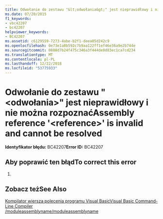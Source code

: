 ```yaml
---
title: Odwołanie do zestawu "&lt;odwołania&gt;" jest nieprawidłowy i nie można rozpoznać
ms.date: 07/20/2015
f1_keywords:
- vbc42207
- bc42207
helpviewer_keywords:
- BC42207
ms.assetid: c6129559-7273-4abe-b2f1-deea05d242c9
ms.openlocfilehash: 0e73e1a8b592c7b9aa122ff1ef46e36a9e2b744e
ms.sourcegitcommit: 0888d7b24f475c346a3f444de8d83ec1ca7cd234
ms.translationtype: MT
ms.contentlocale: pl-PL
ms.lasthandoff: 12/22/2018
ms.locfileid: "53775933"
---
```

# <a name="assembly-reference-ltreferencegt-is-invalid-and-cannot-be-resolved"></a><span data-ttu-id="477a4-102">Odwołanie do zestawu "&lt;odwołania&gt;" jest nieprawidłowy i nie można rozpoznać</span><span class="sxs-lookup"><span data-stu-id="477a4-102">Assembly reference '&lt;reference&gt;' is invalid and cannot be resolved</span></span>
<span data-ttu-id="477a4-103">**Identyfikator błędu:** BC42207</span><span class="sxs-lookup"><span data-stu-id="477a4-103">**Error ID:** BC42207</span></span>  
  
## <a name="to-correct-this-error"></a><span data-ttu-id="477a4-104">Aby poprawić ten błąd</span><span class="sxs-lookup"><span data-stu-id="477a4-104">To correct this error</span></span>  
  
1.  
  
## <a name="see-also"></a><span data-ttu-id="477a4-105">Zobacz też</span><span class="sxs-lookup"><span data-stu-id="477a4-105">See Also</span></span>  
 [<span data-ttu-id="477a4-106">Kompilator wiersza polecenia programu Visual Basic</span><span class="sxs-lookup"><span data-stu-id="477a4-106">Visual Basic Command-Line Compiler</span></span>](../../visual-basic/reference/command-line-compiler/index.md)  
 [<span data-ttu-id="477a4-107">/moduleassemblyname</span><span class="sxs-lookup"><span data-stu-id="477a4-107">/moduleassemblyname</span></span>](../../visual-basic/reference/command-line-compiler/moduleassemblyname.md)
